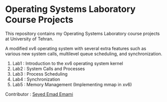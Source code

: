 # Operating Systems Laboratory Course Projects

This repository contains my Operating Systems Laboratory course projects at University of Tehran.

A modified xv6 operating system with several extra features such as various new system calls, multilevel queue scheduling, and synchronization.

1. Lab1 : Introduction to the xv6 operating system kernel
2. Lab2 : System Calls and Processes
3. Lab3 : Process Scheduling
4. Lab4 : Synchronization
5. Lab5 : Memory Management (Implementing mmap in xv6) 


Contributor : [Seyed Emad Emami](https://github.com/emad008)

